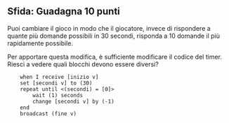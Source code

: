 ## Sfida: Guadagna 10 punti

Puoi cambiare il gioco in modo che il giocatore, invece di rispondere a quante più domande possibili in 30 secondi, risponda a 10 domande il più rapidamente possibile.

Per apportare questa modifica, è sufficiente modificare il codice del timer. Riesci a vedere quali blocchi devono essere diversi?

```blocks3
    when I receive [inizio v]
    set [secondi v] to (30)
    repeat until <(secondi) = [0]>
        wait (1) seconds
        change [secondi v] by (-1)
    end
    broadcast (fine v)
```